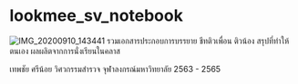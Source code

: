 # lookmee_sv_notebook
![IMG_20200910_143441](https://user-images.githubusercontent.com/88705136/175766008-c2d42165-2c72-453d-9fcd-0950b635e7c7.jpg)
รวมเอกสารประกอบการบรรยาย ชีทติวเพื่อน ติวน้อง สรุปที่ทำให้ตนเอง ผลผลิตจากการนั่งเรียนในคลาส

เทพชัย ศรีน้อย
วิศวกรรมสำรวจ จุฬาลงกรณ์มหาวิทยาลัย 2563 - 2565
